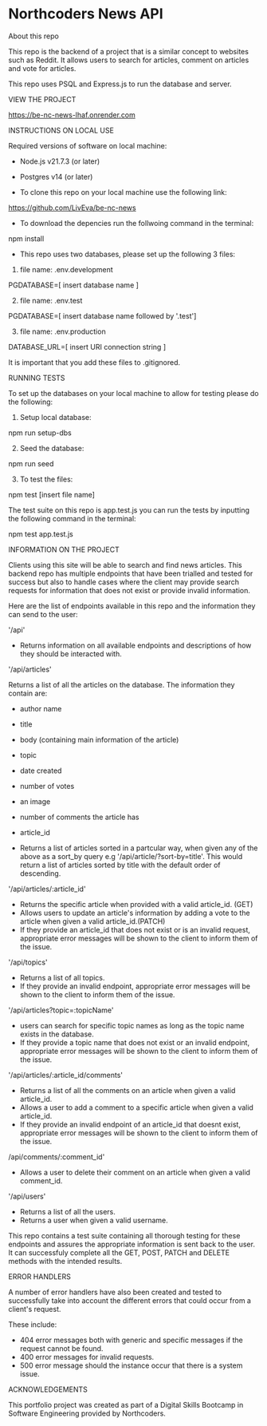 # Northcoders News API

About this repo

This repo is the backend of a project that is a similar concept to websites such as Reddit. It allows users to search for articles, comment on articles and vote for articles.

This repo uses PSQL and Express.js to run the database and server.

VIEW THE PROJECT

https://be-nc-news-lhaf.onrender.com

INSTRUCTIONS ON LOCAL USE

Required versions of software on local machine:

- Node.js v21.7.3 (or later)
- Postgres v14 (or later)

- To clone this repo on your local machine use the following link:

https://github.com/LivEva/be-nc-news

- To download the depencies run the follwoing command in the terminal:

npm install

- This repo uses two databases, please set up the following 3 files:

1. file name: .env.development

PGDATABASE=[ insert database name ]

2. file name: .env.test

PGDATABASE=[ insert database name followed by '.test']

3. file name: .env.production

DATABASE_URL=[ insert URI connection string ]

It is important that you add these files to .gitignored.

RUNNING TESTS

To set up the databases on your local machine to allow for testing please do the following:

1. Setup local database:

npm run setup-dbs

2. Seed the database:

npm run seed

3. To test the files:

npm test [insert file name]

The test suite on this repo is app.test.js you can run the tests by inputting the following command in the terminal:

npm test app.test.js

INFORMATION ON THE PROJECT

Clients using this site will be able to search and find news articles. This backend repo has multiple endpoints that have been trialled and tested for success but also to handle cases where the client may provide search requests for information that does not exist or provide invalid information.

Here are the list of endpoints available in this repo and the information they can send to the user:

'/api'

- Returns information on all available endpoints and descriptions of how they should be interacted with.

'/api/articles'

Returns a list of all the articles on the database.
The information they contain are:

- author name
- title
- body (containing main information of the article)
- topic
- date created
- number of votes
- an image
- number of comments the article has
- article_id

- Returns a list of articles sorted in a partcular way, when given any of the above as a sort_by query e.g '/api/article/?sort-by=title'. This would return a list of articles sorted by title with the default order of descending.

'/api/articles/:article_id'

- Returns the specific article when provided with a valid article_id. (GET)
- Allows users to update an article's information by adding a vote to the article when given a valid article_id.(PATCH)
- If they provide an article_id that does not exist or is an invalid request, appropriate error messages will be shown to the client to inform them of the issue.

'/api/topics'

- Returns a list of all topics.
- If they provide an invalid endpoint, appropriate error messages will be shown to the client to inform them of the issue.

'/api/articles?topic=:topicName'

- users can search for specific topic names as long as the topic name exists in the database.
- If they provide a topic name that does not exist or an invalid endpoint, appropriate error messages will be shown to the client to inform them of the issue.

'/api/articles/:article_id/comments'

- Returns a list of all the comments on an article when given a valid article_id.
- Allows a user to add a comment to a specific article when given a valid article_id.
- If they provide an invalid endpoint of an article_id that doesnt exist, appropriate error messages will be shown to the client to inform them of the issue.

/api/comments/:comment_id'

- Allows a user to delete their comment on an article when given a valid comment_id.

'/api/users'

- Returns a list of all the users.
- Returns a user when given a valid username.

This repo contains a test suite containing all thorough testing for these endpoints and assures the appropriate information is sent back to the user. It can successfuly complete all the GET, POST, PATCH and DELETE methods with the intended results.

ERROR HANDLERS

A number of error handlers have also been created and tested to successfully take into account the different errors that could occur from a client's request.

These include:

- 404 error messages both with generic and specific messages if the request cannot be found.
- 400 error messages for invalid requests.
- 500 error message should the instance occur that there is a system issue.

ACKNOWLEDGEMENTS

This portfolio project was created as part of a Digital Skills Bootcamp in Software Engineering provided by Northcoders.
